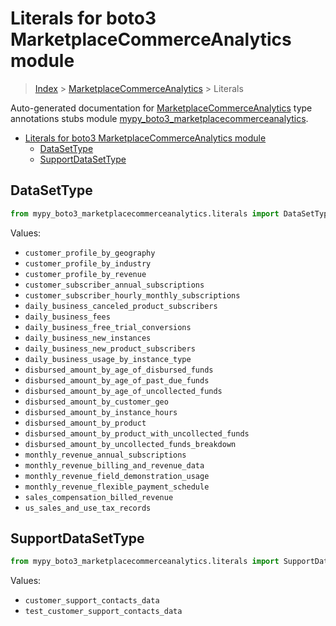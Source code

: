 # Literals for boto3 MarketplaceCommerceAnalytics module

> [Index](..) > [MarketplaceCommerceAnalytics](.) > Literals

Auto-generated documentation for
[MarketplaceCommerceAnalytics](https://boto3.amazonaws.com/v1/documentation/api/latest/reference/services/marketplacecommerceanalytics.html#MarketplaceCommerceAnalytics)
type annotations stubs module
[mypy_boto3_marketplacecommerceanalytics](https://pypi.org/project/mypy-boto3-marketplacecommerceanalytics/).

- [Literals for boto3 MarketplaceCommerceAnalytics module](#literals-for-boto3-marketplacecommerceanalytics-module)
  - [DataSetType](#datasettype)
  - [SupportDataSetType](#supportdatasettype)

## DataSetType

```python
from mypy_boto3_marketplacecommerceanalytics.literals import DataSetType
```

Values:

- `customer_profile_by_geography`
- `customer_profile_by_industry`
- `customer_profile_by_revenue`
- `customer_subscriber_annual_subscriptions`
- `customer_subscriber_hourly_monthly_subscriptions`
- `daily_business_canceled_product_subscribers`
- `daily_business_fees`
- `daily_business_free_trial_conversions`
- `daily_business_new_instances`
- `daily_business_new_product_subscribers`
- `daily_business_usage_by_instance_type`
- `disbursed_amount_by_age_of_disbursed_funds`
- `disbursed_amount_by_age_of_past_due_funds`
- `disbursed_amount_by_age_of_uncollected_funds`
- `disbursed_amount_by_customer_geo`
- `disbursed_amount_by_instance_hours`
- `disbursed_amount_by_product`
- `disbursed_amount_by_product_with_uncollected_funds`
- `disbursed_amount_by_uncollected_funds_breakdown`
- `monthly_revenue_annual_subscriptions`
- `monthly_revenue_billing_and_revenue_data`
- `monthly_revenue_field_demonstration_usage`
- `monthly_revenue_flexible_payment_schedule`
- `sales_compensation_billed_revenue`
- `us_sales_and_use_tax_records`

## SupportDataSetType

```python
from mypy_boto3_marketplacecommerceanalytics.literals import SupportDataSetType
```

Values:

- `customer_support_contacts_data`
- `test_customer_support_contacts_data`
